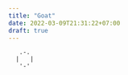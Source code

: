 ```yaml
---
title: "Goat"
date: 2022-03-09T21:31:22+07:00
draft: true
---
```


```goat
   .-.
  |   |
   '-'
```

